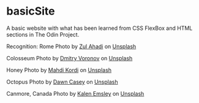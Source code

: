 # basicSite
A basic website with what has been learned from CSS FlexBox and HTML sections in The Odin Project.

Recognition:
Rome Photo by <a href="https://unsplash.com/@zulahadi?utm_source=unsplash&utm_medium=referral&utm_content=creditCopyText">Zul Ahadi</a> on <a href="https://unsplash.com/photos/white-concrete-temple--iRy3IPFgC0?utm_source=unsplash&utm_medium=referral&utm_content=creditCopyText">Unsplash</a>

Colosseum Photo by <a href="https://unsplash.com/@onthecrow?utm_source=unsplash&utm_medium=referral&utm_content=creditCopyText">Dmitry Voronov</a> on <a href="https://unsplash.com/photos/the-colossion-is-lit-up-at-night-qjNj5F03dxA?utm_source=unsplash&utm_medium=referral&utm_content=creditCopyText">Unsplash</a>

Honey Photo by <a href="https://unsplash.com/@mahdikordi_ir?utm_source=unsplash&utm_medium=referral&utm_content=creditCopyText">Mahdi Kordi</a> on <a href="https://unsplash.com/photos/yellow-ceramic-bowl-with-silver-fork-8vJb5yD6agc?utm_source=unsplash&utm_medium=referral&utm_content=creditCopyText">Unsplash</a>

Octopus Photo by <a href="https://unsplash.com/@dawncasey?utm_source=unsplash&utm_medium=referral&utm_content=creditCopyText">Dawn Casey</a> on <a href="https://unsplash.com/photos/a-starfish-and-sea-urchins-on-a-rocky-beach-nO88HDsnXbY?utm_source=unsplash&utm_medium=referral&utm_content=creditCopyText">Unsplash</a>

Canmore, Canada Photo by <a href="https://unsplash.com/@kalenemsley?utm_source=unsplash&utm_medium=referral&utm_content=creditCopyText">Kalen Emsley</a> on <a href="https://unsplash.com/photos/couple-at-the-peak-facing-mountain-uSFOwYo1qEw?utm_source=unsplash&utm_medium=referral&utm_content=creditCopyText">Unsplash</a>